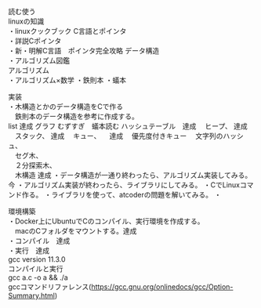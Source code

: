読む使う    
linuxの知識  
・linuxクックブック
C言語とポインタ  
・詳説Cポインタ  
・新・明解C言語　ポインタ完全攻略
データ構造  
・アルゴリズム図鑑  
アルゴリズム    
・アルゴリズム×数学
・鉄則本
・蟻本
  
実装  
・木構造とかのデータ構造をCで作る  
　鉄則本のデータ構造を参考に作成する。  
  list 達成
  グラフ
  むずすぎ　蟻本読む
  ハッシュテーブル　達成
　ヒープ、  達成
　スタック、  達成
　キュー、 　達成
　優先度付きキュー
　文字列のハッシュ、  
　セグ木、  
　２分探索木、  
　木構造  達成
・データ構造が一通り終わったら、アルゴリズム実装してみる。 今
・アルゴリズム実装が終わったら、ライブラリにしてみる。
・CでLinuxコマンド作る。
・ライブラリを使って、atcoderの問題を解いてみる。
・
  
環境構築  
・Docker上にUbuntuでCのコンパイル、実行環境を作成する。  
　macのCフォルダをマウントする。達成  
・コンパイル　達成  
・実行　達成  
gcc version 11.3.0  
コンパイルと実行  
gcc a.c -o a && ./a  
gccコマンドリファレンス(https://gcc.gnu.org/onlinedocs/gcc/Option-Summary.html)  